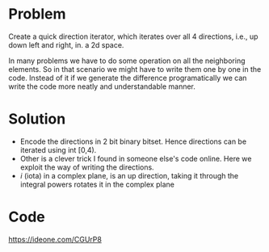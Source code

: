 # Problem
Create a quick direction iterator, which iterates over all 4 directions, i.e., up down left and right, in. a 2d space.

In many problems we have to do some operation on all the neighboring elements. So in that scenario we might have to write them one by one in the code.
Instead of it if we generate the difference programatically we can write the code more neatly and understandable manner.

# Solution
- Encode the directions in 2 bit binary bitset. Hence directions can be iterated using int [0,4).
- Other is a clever trick I found in someone else's code online. Here we exploit the way of writing the directions.
- _i_ (iota) in a complex plane, is an up direction, taking it through the integral powers rotates it in the complex plane

# Code
https://ideone.com/CGUrP8
